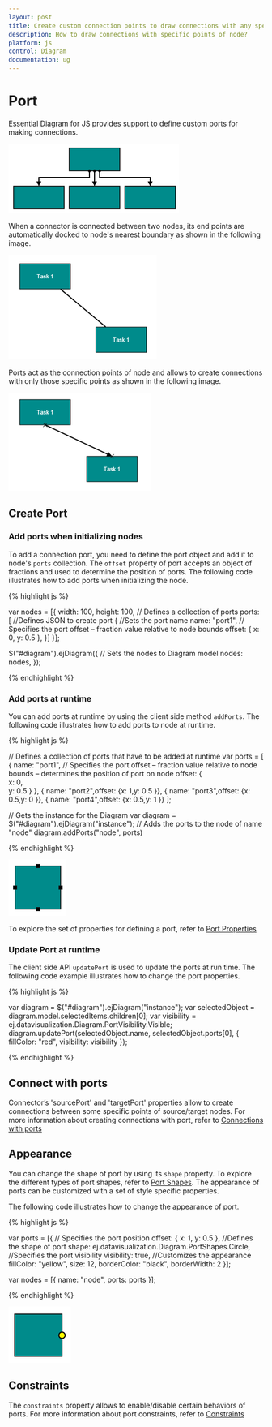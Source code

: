 ```yaml
---
layout: post
title: Create custom connection points to draw connections with any specific point of node
description: How to draw connections with specific points of node?
platform: js
control: Diagram
documentation: ug
---
```


# Port

Essential Diagram for JS provides support to define custom ports for making connections.

![](/js/Diagram/Port_images/Port_img3.png)

When a connector is connected between two nodes, its end points are automatically docked to node's nearest boundary as shown in the following image. 

![](/js/Diagram/Port_images/Port_img4.png)

Ports act as the connection points of node and allows to create connections with only those specific points as shown in the following image.

![](/js/Diagram/Port_images/Port_img5.png)

## Create Port

### Add ports when initializing nodes

To add a connection port, you need to define the port object and add it to node's `ports` collection. The `offset` property of port accepts an object of fractions and used to determine the position of ports. The following code illustrates how to add ports when initializing the node.

{% highlight js %}

var nodes = [{
	width: 100,
	height: 100,
	// Defines a collection of ports
	ports: [
		//Defines JSON to create port
		{
		//Sets the port name
		name: "port1",
		// Specifies the port offset – fraction value relative
		to node bounds
		offset: {
			x: 0,
			y: 0.5
		},
	}]
}];

$("#diagram").ejDiagram({
	// Sets the nodes to Diagram model
	nodes: nodes,
});

{% endhighlight %} 

### Add ports at runtime

You can add ports at runtime by using the client side method `addPorts`. The following code illustrates how to add ports to node at runtime.

{% highlight js %}

// Defines a collection of ports that have to be added at runtime
var ports = [
	{
		name: "port1",
		// Specifies the port offset – fraction value relative
		to node bounds – determines the position of port on node
		offset: {	
			x: 0,	
			y: 0.5
		}
	},
	{ name: "port2",offset: {x: 1,y: 0.5 }},
	{ name: "port3",offset: {x: 0.5,y: 0 }},
	{ name: "port4",offset: {x: 0.5,y: 1 }}
];

// Gets the instance for the Diagram
var diagram = $("#diagram").ejDiagram("instance");
// Adds the ports to the node of name "node"
diagram.addPorts("node", ports)

{% endhighlight %}

![](/js/Diagram/Port_images/Port_img1.png)

To explore the set of properties for defining a port, refer to [Port Properties](/js/api/ejDiagram "members:nodes-ports")

### Update Port at runtime

The client side API `updatePort` is used to update the ports at run time. The following code example illustrates how to change the port properties.

{% highlight js %}

var diagram = $("#diagram").ejDiagram("instance");
var selectedObject = diagram.model.selectedItems.children[0];
var visibility = ej.datavisualization.Diagram.PortVisibility.Visible;
diagram.updatePort(selectedObject.name, selectedObject.ports[0], { fillColor: "red", visibility: visibility });

{% endhighlight %}

## Connect with ports

Connector’s 'sourcePort' and 'targetPort' properties allow to create connections between some specific points of source/target nodes. 
For more information about creating connections with port, refer to [Connections with ports](/js/Diagram/Connector "Connections with ports")

## Appearance 

You can change the shape of port by using its `shape` property. To explore the different types of port shapes, refer to [Port Shapes](/js/api/global "PortShapes").
The appearance of ports can be customized with a set of style specific properties. 

The following code illustrates how to change the appearance of port.

{% highlight js %}

var ports = [{
	// Specifies the port position
	offset: {
		x: 1,
		y: 0.5
	},
	//Defines the shape of port
	shape: ej.datavisualization.Diagram.PortShapes.Circle,
	//Specifies the port visibility
	visibility: true,
	//Customizes the appearance
	fillColor: "yellow",
	size: 12,
	borderColor: "black",
	borderWidth: 2
}];

var nodes = [{ name: "node", ports: ports }];

{% endhighlight %}

![](/js/Diagram/Port_images/Port_img2.png)

## Constraints

The `constraints` property allows to enable/disable certain behaviors of ports. For more information about port constraints, refer to [Constraints](/js/Diagram/Constraints "Port Constraints")